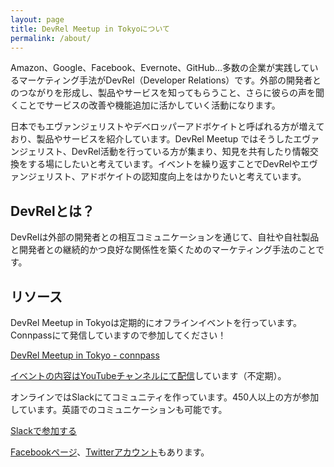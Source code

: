 ```yaml
---
layout: page
title: DevRel Meetup in Tokyoについて
permalink: /about/
---
```


Amazon、Google、Facebook、Evernote、GitHub…多数の企業が実践しているマーケティング手法がDevRel（Developer Relations）です。外部の開発者とのつながりを形成し、製品やサービスを知ってもらうこと、さらに彼らの声を聞くことでサービスの改善や機能追加に活かしていく活動になります。

日本でもエヴァンジェリストやデベロッパーアドボケイトと呼ばれる方が増えており、製品やサービスを紹介しています。DevRel Meetup ではそうしたエヴァンジェリスト、DevRel活動を行っている方が集まり、知見を共有したり情報交換をする場にしたいと考えています。イベントを繰り返すことでDevRelやエヴァンジェリスト、アドボケイトの認知度向上をはかりたいと考えています。

## DevRelとは？

DevRelは外部の開発者との相互コミュニケーションを通じて、自社や自社製品と開発者との継続的かつ良好な関係性を築くためのマーケティング手法のことです。

## リソース

DevRel Meetup in Tokyoは定期的にオフラインイベントを行っています。Connpassにて発信していますので参加してください！

[DevRel Meetup in Tokyo - connpass](https://devrel.connpass.com/)

[イベントの内容はYouTubeチャンネルにて配信](https://www.youtube.com/channel/UC0ZgE2vnoQfTe0O3dufsb1w)しています（不定期）。

オンラインではSlackにてコミュニティを作っています。450人以上の方が参加しています。英語でのコミュニケーションも可能です。

[Slackで参加する](https://bit.ly/devreljp-invite)

[Facebookページ](http://facebook.com/devreltokyo/)、[Twitterアカウント](http://twitter.com/devrelTokyo)もあります。
